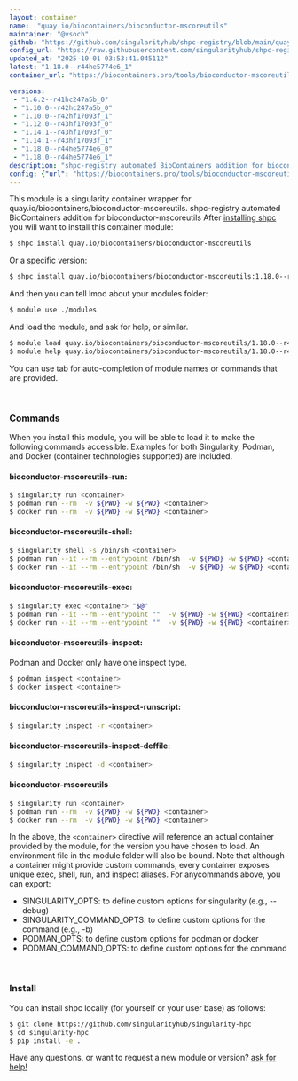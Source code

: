 ```yaml
---
layout: container
name:  "quay.io/biocontainers/bioconductor-mscoreutils"
maintainer: "@vsoch"
github: "https://github.com/singularityhub/shpc-registry/blob/main/quay.io/biocontainers/bioconductor-mscoreutils/container.yaml"
config_url: "https://raw.githubusercontent.com/singularityhub/shpc-registry/main/quay.io/biocontainers/bioconductor-mscoreutils/container.yaml"
updated_at: "2025-10-01 03:53:41.045112"
latest: "1.18.0--r44he5774e6_1"
container_url: "https://biocontainers.pro/tools/bioconductor-mscoreutils"

versions:
 - "1.6.2--r41hc247a5b_0"
 - "1.10.0--r42hc247a5b_0"
 - "1.10.0--r42hf17093f_1"
 - "1.12.0--r43hf17093f_0"
 - "1.14.1--r43hf17093f_0"
 - "1.14.1--r43hf17093f_1"
 - "1.18.0--r44he5774e6_0"
 - "1.18.0--r44he5774e6_1"
description: "shpc-registry automated BioContainers addition for bioconductor-mscoreutils"
config: {"url": "https://biocontainers.pro/tools/bioconductor-mscoreutils", "maintainer": "@vsoch", "description": "shpc-registry automated BioContainers addition for bioconductor-mscoreutils", "latest": {"1.18.0--r44he5774e6_1": "sha256:a122551a9db27fa84d0af95e4f18cae0f48dc6c7135dec6934d48125bc1f10ac"}, "tags": {"1.6.2--r41hc247a5b_0": "sha256:27e654ec2ffcf65573f539bbf0d203a93b154bac6a51a4161f24ca5eb7c6f150", "1.10.0--r42hc247a5b_0": "sha256:b991342ba20d3f7157de11f4f344ae9dea5140e9d2f54b616117ccd055625cc1", "1.10.0--r42hf17093f_1": "sha256:4c1890ac0cbcef98dcf491f31d1ef79adaad8a25690a8cf862074e81fe4fe5a6", "1.12.0--r43hf17093f_0": "sha256:a4b338e5d1b5914e1ebfaf4979e6ec742ed0eb518dbad2d7dd6a0820690b2c4d", "1.14.1--r43hf17093f_0": "sha256:7a75e4d9e3d3e841fe08de0cf334fb6a68dbb0838a294280f203a498da8d6147", "1.14.1--r43hf17093f_1": "sha256:1de7585ffbd429731d23a5644e2cb15558776fc1439a7144578cfec94f2ee398", "1.18.0--r44he5774e6_0": "sha256:636cfe6492289d6eb405b63b907d3f39164ec613ebc3b209dae2a915b9d1f810", "1.18.0--r44he5774e6_1": "sha256:a122551a9db27fa84d0af95e4f18cae0f48dc6c7135dec6934d48125bc1f10ac"}, "docker": "quay.io/biocontainers/bioconductor-mscoreutils"}
---
```


This module is a singularity container wrapper for quay.io/biocontainers/bioconductor-mscoreutils.
shpc-registry automated BioContainers addition for bioconductor-mscoreutils
After [installing shpc](#install) you will want to install this container module:


```bash
$ shpc install quay.io/biocontainers/bioconductor-mscoreutils
```

Or a specific version:

```bash
$ shpc install quay.io/biocontainers/bioconductor-mscoreutils:1.18.0--r44he5774e6_1
```

And then you can tell lmod about your modules folder:

```bash
$ module use ./modules
```

And load the module, and ask for help, or similar.

```bash
$ module load quay.io/biocontainers/bioconductor-mscoreutils/1.18.0--r44he5774e6_1
$ module help quay.io/biocontainers/bioconductor-mscoreutils/1.18.0--r44he5774e6_1
```

You can use tab for auto-completion of module names or commands that are provided.

<br>

### Commands

When you install this module, you will be able to load it to make the following commands accessible.
Examples for both Singularity, Podman, and Docker (container technologies supported) are included.

#### bioconductor-mscoreutils-run:

```bash
$ singularity run <container>
$ podman run --rm  -v ${PWD} -w ${PWD} <container>
$ docker run --rm  -v ${PWD} -w ${PWD} <container>
```

#### bioconductor-mscoreutils-shell:

```bash
$ singularity shell -s /bin/sh <container>
$ podman run --it --rm --entrypoint /bin/sh  -v ${PWD} -w ${PWD} <container>
$ docker run --it --rm --entrypoint /bin/sh  -v ${PWD} -w ${PWD} <container>
```

#### bioconductor-mscoreutils-exec:

```bash
$ singularity exec <container> "$@"
$ podman run --it --rm --entrypoint ""  -v ${PWD} -w ${PWD} <container> "$@"
$ docker run --it --rm --entrypoint ""  -v ${PWD} -w ${PWD} <container> "$@"
```

#### bioconductor-mscoreutils-inspect:

Podman and Docker only have one inspect type.

```bash
$ podman inspect <container>
$ docker inspect <container>
```

#### bioconductor-mscoreutils-inspect-runscript:

```bash
$ singularity inspect -r <container>
```

#### bioconductor-mscoreutils-inspect-deffile:

```bash
$ singularity inspect -d <container>
```



#### bioconductor-mscoreutils

```bash
$ singularity run <container>
$ podman run --rm  -v ${PWD} -w ${PWD} <container>
$ docker run --rm  -v ${PWD} -w ${PWD} <container>
```


In the above, the `<container>` directive will reference an actual container provided
by the module, for the version you have chosen to load. An environment file in the
module folder will also be bound. Note that although a container
might provide custom commands, every container exposes unique exec, shell, run, and
inspect aliases. For anycommands above, you can export:

 - SINGULARITY_OPTS: to define custom options for singularity (e.g., --debug)
 - SINGULARITY_COMMAND_OPTS: to define custom options for the command (e.g., -b)
 - PODMAN_OPTS: to define custom options for podman or docker
 - PODMAN_COMMAND_OPTS: to define custom options for the command

<br>

### Install

You can install shpc locally (for yourself or your user base) as follows:

```bash
$ git clone https://github.com/singularityhub/singularity-hpc
$ cd singularity-hpc
$ pip install -e .
```

Have any questions, or want to request a new module or version? [ask for help!](https://github.com/singularityhub/singularity-hpc/issues)